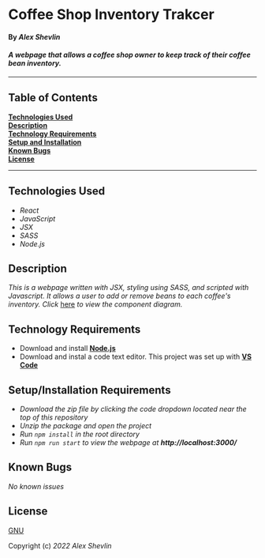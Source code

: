 # Coffee Shop Inventory Trakcer

#### By _**Alex Shevlin**_
#### _A webpage that allows a coffee shop owner to keep track of their coffee bean inventory._

---

## Table of Contents

**[Technologies Used](#technologies-used)  
[Description](#description)  
[Technology Requirements](#technology-requirements)  
[Setup and Installation](#setupinstallation-requirements)  
[Known Bugs](#known-bugs)  
[License](#license)**

---
## Technologies Used

* _React_
* _JavaScript_
* _JSX_
* _SASS_
* _Node.js_

## Description

_This is a webpage written with JSX, styling using SASS, and scripted with Javascript. It allows a user to add or remove beans to each coffee's inventory. Click_ [here](INSERTLINKHERE) _to view the component diagram._


## Technology Requirements

* Download and install **[Node.js](https://nodejs.org/en/)**  
* Download and instal a code text editor. This project was set up with **[VS Code](https://code.visualstudio.com/)**


## Setup/Installation Requirements

* _Download the zip file by clicking the code dropdown located near the top of this repository_ 
* _Unzip the package and open the project_
* _Run `npm install` in the root directory_
* _Run `npm run start` to view the webpage at **http://localhost:3000/**_


## Known Bugs

_No known issues_

## License

[GNU](/LICENSE)

Copyright (c) _2022_ _Alex Shevlin_
